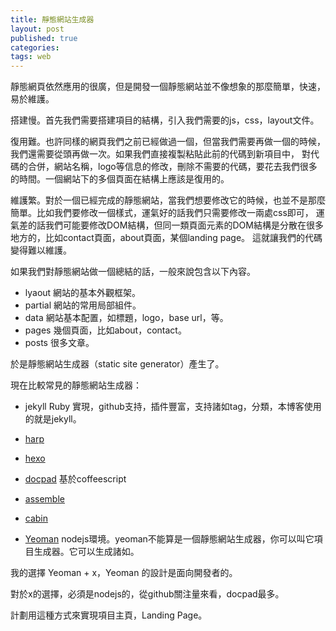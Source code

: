```yaml
---
title: 靜態網站生成器
layout: post
published: true
categories: 
tags: web
---
```


靜態網頁依然應用的很廣，但是開發一個靜態網站並不像想象的那麼簡單，快速，易於維護。

搭建慢。首先我們需要搭建項目的結構，引入我們需要的js，css，layout文件。

復用難。也許同樣的網頁我們之前已經做過一個，但當我們需要再做一個的時候，我們還需要從頭再做一次。如果我們直接複製粘貼此前的代碼到新項目中，
對代碼的合併，網站名稱，logo等信息的修改，刪除不需要的代碼，要花去我們很多的時間。一個網站下的多個頁面在結構上應該是復用的。

維護繁。對於一個已經完成的靜態網站，當我們想要修改它的時候，也並不是那麼簡單。比如我們要修改一個樣式，運氣好的話我們只需要修改一兩處css即可，
運氣差的話我們可能要修改DOM結構，但同一類頁面元素的DOM結構是分散在很多地方的，比如contact頁面，about頁面，某個landing page。
這就讓我們的代碼變得難以維護。

如果我們對靜態網站做一個總結的話，一般來說包含以下內容。

* lyaout
網站的基本外觀框架。
* partial
網站的常用局部組件。
* data
網站基本配置，如標題，logo，base url，等。
* pages
幾個頁面，比如about，contact。
* posts
很多文章。

於是靜態網站生成器（static site generator）產生了。

現在比較常見的靜態網站生成器：
* jekyll Ruby 實現，github支持，插件豐富，支持諸如tag，分類，本博客使用的就是jekyll。

* [harp](http://harpjs.com)

* [hexo](http://zespia.tw/hexo)

* [docpad](docpad.org) 基於coffeescript

* [assemble](assemble.io)

* [cabin](cabinjs.com)

* [Yeoman](yeoman.io) nodejs環境。yeoman不能算是一個靜態網站生成器，你可以叫它項目生成器。它可以生成諸如。

我的選擇 Yeoman + x，Yeoman 的設計是面向開發者的。

對於x的選擇，必須是nodejs的，從github關注量來看，docpad最多。

計劃用這種方式來實現項目主頁，Landing Page。
